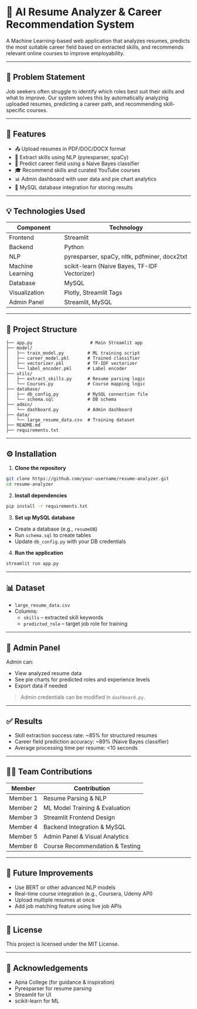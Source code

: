 # 🧠 AI Resume Analyzer & Career Recommendation System

A Machine Learning-based web application that analyzes resumes, predicts the most suitable career field based on extracted skills, and recommends relevant online courses to improve employability.

---

## 📌 Problem Statement

Job seekers often struggle to identify which roles best suit their skills and what to improve. Our system solves this by automatically analyzing uploaded resumes, predicting a career path, and recommending skill-specific courses.

---

## 🚀 Features

- 📤 Upload resumes in PDF/DOC/DOCX format  
- 🧠 Extract skills using NLP (pyresparser, spaCy)  
- 🤖 Predict career field using a Naive Bayes classifier  
- 🎓 Recommend skills and curated YouTube courses  
- 📊 Admin dashboard with user data and pie chart analytics  
- 💾 MySQL database integration for storing results  

---

## 💡 Technologies Used

| Component        | Technology                                |
|------------------|--------------------------------------------|
| Frontend         | Streamlit                                 |
| Backend          | Python                                     |
| NLP              | pyresparser, spaCy, nltk, pdfminer, docx2txt |
| Machine Learning | scikit-learn (Naive Bayes, TF-IDF Vectorizer) |
| Database         | MySQL                                      |
| Visualization    | Plotly, Streamlit Tags                     |
| Admin Panel      | Streamlit, MySQL                           |

---

## 📁 Project Structure

```
├── app.py                      # Main Streamlit app
├── model/
│   ├── train_model.py         # ML training script
│   ├── career_model.pkl       # Trained classifier
│   ├── vectorizer.pkl         # TF-IDF vectorizer
│   └── label_encoder.pkl      # Label encoder
├── utils/
│   ├── extract_skills.py      # Resume parsing logic
│   └── Courses.py             # Course mapping logic
├── database/
│   ├── db_config.py           # MySQL connection file
│   └── schema.sql             # DB schema
├── admin/
│   └── dashboard.py           # Admin dashboard
├── data/
│   └── large_resume_data.csv  # Training dataset
├── README.md
├── requirements.txt
```

---

## ⚙️ Installation

1. **Clone the repository**  
```bash
git clone https://github.com/your-username/resume-analyzer.git
cd resume-analyzer
```

2. **Install dependencies**  
```bash
pip install -r requirements.txt
```

3. **Set up MySQL database**  
- Create a database (e.g., `resumeDB`)
- Run `schema.sql` to create tables
- Update `db_config.py` with your DB credentials

4. **Run the application**  
```bash
streamlit run app.py
```

---

## 📊 Dataset

- `large_resume_data.csv`  
- Columns:  
  - `skills` – extracted skill keywords  
  - `predicted_role` – target job role for training  

---

## 🔐 Admin Panel

Admin can:
- View analyzed resume data
- See pie charts for predicted roles and experience levels
- Export data if needed

> Admin credentials can be modified in `dashboard.py`.

---

## ✅ Results

- Skill extraction success rate: ~85% for structured resumes  
- Career field prediction accuracy: ~89% (Naive Bayes classifier)  
- Average processing time per resume: <10 seconds  

---

## 👨‍💻 Team Contributions

| Member | Contribution |
|--------|-------------|
| Member 1 | Resume Parsing & NLP |
| Member 2 | ML Model Training & Evaluation |
| Member 3 | Streamlit Frontend Design |
| Member 4 | Backend Integration & MySQL |
| Member 5 | Admin Panel & Visual Analytics |
| Member 6 | Course Recommendation & Testing |

---

## 🔮 Future Improvements

- Use BERT or other advanced NLP models  
- Real-time course integration (e.g., Coursera, Udemy API)  
- Upload multiple resumes at once  
- Add job matching feature using live job APIs  

---

## 📃 License

This project is licensed under the MIT License.

---

## 🙏 Acknowledgements

- Apna College (for guidance & inspiration)  
- Pyresparser for resume parsing  
- Streamlit for UI  
- scikit-learn for ML  
```
